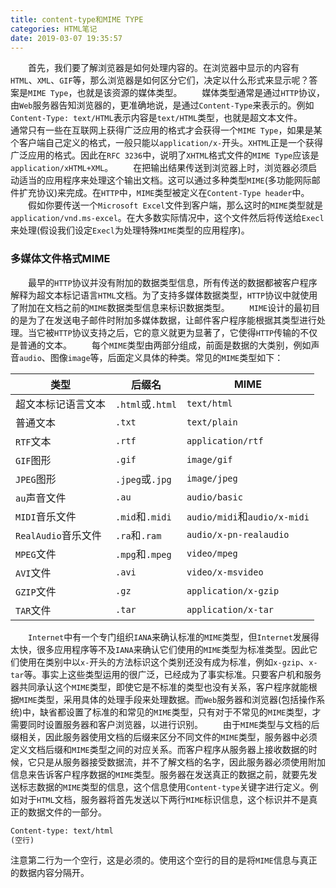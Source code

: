 ```yaml
---
title: content-type和MIME TYPE
categories: HTML笔记
date: 2019-03-07 19:35:57
---
```

&emsp;&emsp;首先，我们要了解浏览器是如何处理内容的。在浏览器中显示的内容有`HTML`、`XML`、`GIF`等，那么浏览器是如何区分它们，决定以什么形式来显示呢？答案是`MIME Type`，也就是该资源的媒体类型。<!--more-->
&emsp;&emsp;媒体类型通常是通过`HTTP`协议，由`Web`服务器告知浏览器的，更准确地说，是通过`Content-Type`来表示的。例如`Content-Type: text/HTML`表示内容是`text/HTML`类型，也就是超文本文件。
&emsp;&emsp;通常只有一些在互联网上获得广泛应用的格式才会获得一个`MIME Type`，如果是某个客户端自己定义的格式，一般只能以`application/x-`开头。`XHTML`正是一个获得广泛应用的格式。因此在`RFC 3236`中，说明了`XHTML`格式文件的`MIME Type`应该是`application/xHTML+XML`。
&emsp;&emsp;在把输出结果传送到浏览器上时，浏览器必须启动适当的应用程序来处理这个输出文档。这可以通过多种类型`MIME`(多功能网际邮件扩充协议)来完成。在`HTTP`中，`MIME`类型被定义在`Content-Type header`中。
&emsp;&emsp;假如你要传送一个`Microsoft Excel`文件到客户端，那么这时的`MIME`类型就是`application/vnd.ms-excel`。在大多数实际情况中，这个文件然后将传送给`Execl`来处理(假设我们设定`Execl`为处理特殊`MIME`类型的应用程序)。

### 多媒体文件格式MIME

&emsp;&emsp;最早的`HTTP`协议并没有附加的数据类型信息，所有传送的数据都被客户程序解释为超文本标记语言`HTML`文档。为了支持多媒体数据类型，`HTTP`协议中就使用了附加在文档之前的`MIME`数据类型信息来标识数据类型。
&emsp;&emsp;`MIME`设计的最初目的是为了在发送电子邮件时附加多媒体数据，让邮件客户程序能根据其类型进行处理。当它被`HTTP`协议支持之后，它的意义就更为显著了，它使得`HTTP`传输的不仅是普通的文本。
&emsp;&emsp;每个`MIME`类型由两部分组成，前面是数据的大类别，例如声音`audio`、图像`image`等，后面定义具体的种类。常见的`MIME`类型如下：

类型               | 后缀名            | MIME
-------------------|------------------|-------
超文本标记语言文本   | `.html`或`.html` | `text/html`
普通文本            | `.txt`           | `text/plain`
`RTF`文本           | `.rtf`           | `application/rtf`
`GIF`图形           | `.gif`           | `image/gif`
`JPEG`图形          | `.jpeg`或`.jpg`  | `image/jpeg`
`au`声音文件        | `.au`            | `audio/basic`
`MIDI`音乐文件      | `.mid`和`.midi`  | `audio/midi`和`audio/x-midi`
`RealAudio`音乐文件 | `.ra`和`.ram`    | `audio/x-pn-realaudio`
`MPEG`文件          | `.mpg`和`.mpeg`  | `video/mpeg`
`AVI`文件           | `.avi`           | `video/x-msvideo`
`GZIP`文件          | `.gz`            | `application/x-gzip`
`TAR`文件           | `.tar`           | `application/x-tar`

&emsp;&emsp;`Internet`中有一个专门组织`IANA`来确认标准的`MIME`类型，但`Internet`发展得太快，很多应用程序等不及`IANA`来确认它们使用的`MIME`类型为标准类型。因此它们使用在类别中以`x-`开头的方法标识这个类别还没有成为标准，例如`x-gzip`、`x-tar`等。事实上这些类型运用的很广泛，已经成为了事实标准。只要客户机和服务器共同承认这个`MIME`类型，即使它是不标准的类型也没有关系，客户程序就能根据`MIME`类型，采用具体的处理手段来处理数据。而`Web`服务器和浏览器(包括操作系统)中，缺省都设置了标准的和常见的`MIME`类型，只有对于不常见的`MIME`类型，才需要同时设置服务器和客户浏览器，以进行识别。
&emsp;&emsp;由于`MIME`类型与文档的后缀相关，因此服务器使用文档的后缀来区分不同文件的`MIME`类型，服务器中必须定义文档后缀和`MIME`类型之间的对应关系。而客户程序从服务器上接收数据的时候，它只是从服务器接受数据流，并不了解文档的名字，因此服务器必须使用附加信息来告诉客户程序数据的`MIME`类型。服务器在发送真正的数据之前，就要先发送标志数据的`MIME`类型的信息，这个信息使用`Content-type`关键字进行定义。例如对于`HTML`文档，服务器将首先发送以下两行`MIME`标识信息，这个标识并不是真正的数据文件的一部分。

``` html
Content-type: text/html
(空行)
```

注意第二行为一个空行，这是必须的。使用这个空行的目的是将`MIME`信息与真正的数据内容分隔开。